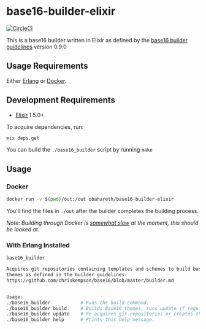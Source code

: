 # base16-builder-elixir
[![CircleCI](https://circleci.com/gh/obahareth/base16-builder-elixir.svg?style=svg)](https://circleci.com/gh/obahareth/base16-builder-elixir)

This is a base16 builder written in Elixir as defined by the [base16 builder guidelines](https://github.com/chriskempson/base16/blob/39d01a0248c7b28863ebafca66d7e1f5ca867b13/builder.md) version 0.9.0


## Usage Requirements
Either [Erlang](http://erlang.org) or [Docker](https://docker.com).

## Development Requirements
* [Elixir](https://elixir-lang.org) 1.5.0+.

To acquire dependencies, run:

```bash
mix deps.get
```

You can build the `./base16_builder` script by running `make`
## Usage

### Docker

```bash
docker run -v $(pwd)/out:/out obahareth/base16-builder-elixir
```

You'll find the files in `./out` after the builder completes the building process. 

_Note: Building through Docker is [somewhat slow](https://github.com/obahareth/base16-builder-elixir/issues/2) at the moment, this should be looked at._

### With Erlang Installed

```bash
base16_builder

Acquires git repositories containing templates and schemes to build base16
themes as defined in the builder guidelines:
https://github.com/chriskempson/base16/blob/master/builder.md


Usage:
./base16_builder           # Runs the build command.
./base16_builder build     # Builds Base16 themes, runs update if required repositories don't exist.
./base16_builder update    # Re-acquires git repositories or creates them if they don't exist.
./base16_builder help      # Prints this help message.
```
